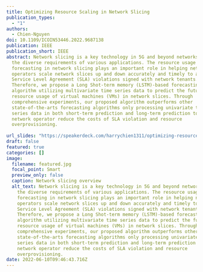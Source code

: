 ```yaml
---
title: Optimizing Resource Scaling in Network Slicing
publication_types:
  - "1"
authors:
  - Chien-Nguyen
doi: 10.1109/ICOIN53446.2022.9687138
publication: IEEE
publication_short: IEEE
abstract: Network slicing is a key technology in 5G and beyond networks to meet
  the diverse requirements of various applications. The resource usage
  forecasting in network slicing plays an important role in helping network
  operators scale network slices up and down accurately and timely to avoid
  Service Level Agreement (SLA) violations signed with network tenants.
  Therefore, we propose a Long Shot-term memory (LSTM)-based forecasting
  algorithm utilizing multivariate time series data to predict the future
  resource usage of virtual machines (VMs) in network slices. Through
  comprehensive experiments, our proposed algorithm outperforms other
  state-of-the-arts forecasting algorithms only processing univariate time
  series data in both short-term prediction and long-term prediction to help
  network operator reduce the costs of SLA violation and resource
  overprovisioning.
  
url_slides: "https://speakerdeck.com/harrychien1311/optimizing-resource-scaling-in-network-slicing"
draft: false
featured: true
categories: []
image:
  filename: featured.jpg
  focal_point: Smart
  preview_only: false
  caption: Network slicing overview
  alt_text: Network slicing is a key technology in 5G and beyond networks to meet
    the diverse requirements of various applications. The resource usage
    forecasting in network slicing plays an important role in helping network
    operators scale network slices up and down accurately and timely to avoid
    Service Level Agreement (SLA) violations signed with network tenants.
    Therefore, we propose a Long Shot-term memory (LSTM)-based forecasting
    algorithm utilizing multivariate time series data to predict the future
    resource usage of virtual machines (VMs) in network slices. Through
    comprehensive experiments, our proposed algorithm outperforms other
    state-of-the-arts forecasting algorithms only processing univariate time
    series data in both short-term prediction and long-term prediction to help
    network operator reduce the costs of SLA violation and resource
    overprovisioning.
date: 2022-06-10T09:46:43.716Z
---
```

